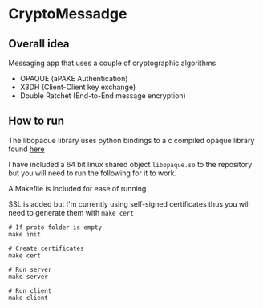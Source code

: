 # CryptoMessadge

## Overall idea
Messaging app that uses a couple of cryptographic algorithms

- OPAQUE (aPAKE Authentication)
- X3DH (Client-Client key exchange)
- Double Ratchet (End-to-End message encryption)

## How to run
The libopaque library uses python bindings to a c compiled opaque library found [here](https://github.com/stef/libopaque)

I have included a 64 bit linux shared object `libopaque.so` to the repository but you will need to run the following for it to work.

A Makefile is included for ease of running

SSL is added but I'm currently using self-signed certificates thus you will need to generate them with `make cert`
```
# If proto folder is empty
make init

# Create certificates
make cert

# Run server
make server

# Run client
make client
```
